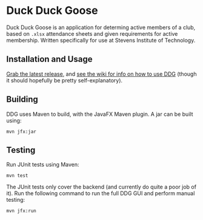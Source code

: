 # Duck Duck Goose
Duck Duck Goose is an application for determing active members of a club, based on `.xlsx` attendance sheets and given requirements for active membership. Written specifically for use at Stevens Institute of Technology.

## Installation and Usage
[Grab the latest release](https://github.com/jgardella/duck-duck-goose/releases), and [see the wiki for info on how to use DDG](https://github.com/jgardella/duck-duck-goose/wiki/Using-Duck-Duck-Goose) (though it should hopefully be pretty self-explanatory).


## Building
DDG uses Maven to build, with the JavaFX Maven plugin. A jar can be built using:

```
mvn jfx:jar
```

## Testing
Run JUnit tests using Maven:

```
mvn test
```

The JUnit tests only cover the backend (and currently do quite a poor job of it). Run the following command to run the full DDG GUI and perform manual testing:

```
mvn jfx:run
```
